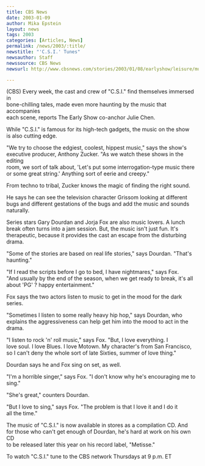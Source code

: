```yaml
---
title: CBS News
date: 2003-01-09
author: Mika Epstein
layout: news
tags: 2003
categories: [Articles, News]
permalink: /news/2003/:title/
newstitle: "'C.S.I.' Tunes"
newsauthor: Staff  
newssource: CBS News  
newsurl: http://www.cbsnews.com/stories/2003/01/08/earlyshow/leisure/music/main535780.shtml  

---
```


(CBS) Every week, the cast and crew of "C.S.I." find themselves immersed in  
bone-chilling tales, made even more haunting by the music that accompanies  
each scene, reports The Early Show co-anchor Julie Chen.

While "C.S.I." is famous for its high-tech gadgets, the music on the show  
is also cutting edge.

"We try to choose the edgiest, coolest, hippest music," says the show's  
executive producer, Anthony Zucker. "As we watch these shows in the editing  
room, we sort of talk about, 'Let's put some interrogation-type music there  
or some great string.' Anything sort of eerie and creepy."

From techno to tribal, Zucker knows the magic of finding the right sound.

He says he can see the television character Grissom looking at different  
bugs and different gestations of the bugs and add the music and sounds  
naturally.

Series stars Gary Dourdan and Jorja Fox are also music lovers. A lunch  
break often turns into a jam session. But, the music isn't just fun. It's  
therapeutic, because it provides the cast an escape from the disturbing  
drama.

"Some of the stories are based on real life stories," says Dourdan. "That's  
haunting."

"If I read the scripts before I go to bed, I have nightmares," says Fox.  
"And usually by the end of the season, when we get ready to break, it's all  
about 'PG' ? happy entertainment."

Fox says the two actors listen to music to get in the mood for the dark  
series.

"Sometimes I listen to some really heavy hip hop," says Dourdan, who  
explains the aggressiveness can help get him into the mood to act in the  
drama.

"I listen to rock 'n' roll music," says Fox. "But, I love everything. I  
love soul. I love Blues. I love Motown. My character's from San Francisco,  
so I can't deny the whole sort of late Sixties, summer of love thing."

Dourdan says he and Fox sing on set, as well.

"I'm a horrible singer," says Fox. "I don't know why he's encouraging me to  
sing."

"She's great," counters Dourdan.

"But I love to sing," says Fox. "The problem is that I love it and I do it  
all the time."

The music of "C.S.I." is now available in stores as a compilation CD. And  
for those who can't get enough of Dourdan, he's hard at work on his own CD  
to be released later this year on his record label, "Metisse."

To watch "C.S.I." tune to the CBS network Thursdays at 9 p.m. ET

